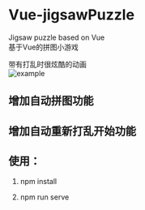 # Vue-jigsawPuzzle

Jigsaw puzzle based on Vue  
基于Vue的拼图小游戏  
  
带有打乱时很炫酷的动画  
![example](https://github.com/usecodelee/Vue-auto-Puzzle/blob/master/img/20190328.gif?raw=true) 

## 增加自动拼图功能

## 增加自动重新打乱开始功能

## 使用：

1. npm install

2. npm run serve
